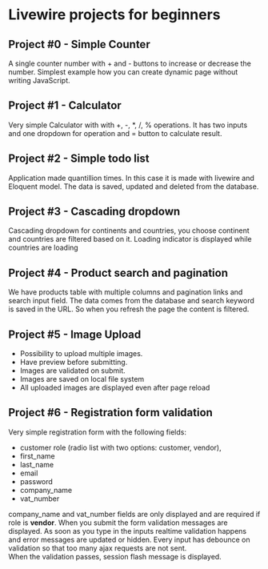# Livewire projects for beginners

## Project #0 - Simple Counter
A single counter number with + and - buttons to increase or decrease the number. Simplest example how you can create dynamic page without writing JavaScript.

## Project #1 - Calculator
Very simple Calculator with with +, -, *, /, % operations. It has two inputs and one dropdown for operation and = button to calculate result.

## Project #2 - Simple todo list
Application made quantillion times. In this case it is made with livewire and Eloquent model. The data is saved, updated and deleted from the database.

## Project #3 - Cascading dropdown
Cascading dropdown for continents and countries, you choose continent and countries are filtered based on it. Loading indicator is displayed while countries are loading

## Project #4 - Product search and pagination
We have products table with multiple columns and pagination links and search input field. The data comes from the database and search keyword is saved in the URL. So when you refresh the page the content is filtered.

## Project #5 - Image Upload
 - Possibility to upload multiple images. 
 - Have preview before submitting. 
 - Images are validated on submit.
 - Images are saved on local file system
 - All uploaded images are displayed even after page reload

## Project #6 - Registration form validation
Very simple registration form with the following fields: 
 - customer role (radio list with two options: customer, vendor), 
 - first_name
 - last_name
 - email
 - password
 - company_name
 - vat_number

company_name and vat_number fields are only displayed and are required if role is **vendor**.
When you submit the form validation messages are displayed. As soon as you type in the inputs realtime validation happens and error messages are updated or hidden.
Every input has debounce on validation so that too many ajax requests are not sent. <br>
When the validation passes, session flash message is displayed.

